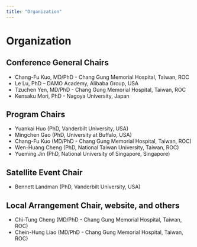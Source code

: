 ```yaml
---
title: "Organization"
---
```


# Organization

## Conference General Chairs

* Chang-Fu Kuo, MD/PhD - Chang Gung Memorial Hospital, Taiwan, ROC
* Le Lu, PhD – DAMO Academy, Alibaba Group, USA
* Tzuchen Yen, MD/PhD - Chang Gung Memorial Hospital, Taiwan, ROC
* Kensaku Mori, PhD - Nagoya University, Japan

## Program Chairs
* Yuankai Huo (PhD, Vanderbilt University, USA)
* Mingchen Gao (PhD, University at Buffalo, USA)
* Chang-Fu Kuo (MD/PhD - Chang Gung Memorial Hospital, Taiwan, ROC)
* Wen-Huang Cheng (PhD, National Taiwan University, Taiwan, ROC)
* Yueming Jin (PhD, National University of Singapore, Singapore)

## Satellite Event Chair
* Bennett Landman (PhD, Vanderbilt University, USA)

## Local Arrangement Chair, website, and others
* Chi-Tung Cheng (MD/PhD - Chang Gung Memorial Hospital, Taiwan, ROC)
* Chein-Hung Liao (MD/PhD - Chang Gung Memorial Hospital, Taiwan, ROC)
